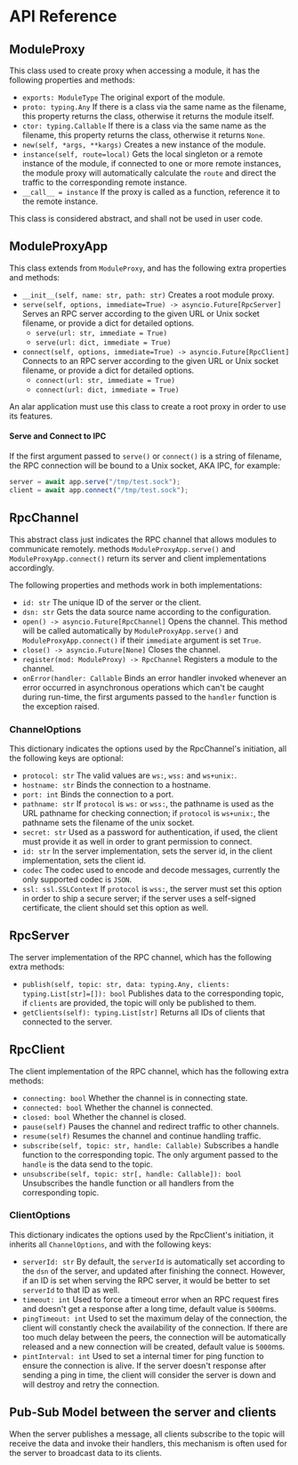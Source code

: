 # API Reference

## ModuleProxy

This class used to create proxy when accessing a module, it has the following
properties and methods:

- `exports: ModuleType` The original export of the module.
- `proto: typing.Any` If there is a class via the same name as the filename,
    this property returns the class, otherwise it returns the module itself.
- `ctor: typing.Callable` If there is a class via the same name as the filename,
    this property returns the class, otherwise it returns `None`.
- `new(self, *args, **kargs)` Creates a new instance of the module.
- `instance(self, route=local)` Gets the local singleton or a remote instance of
    the module, if connected to one or more remote instances, the module proxy
    will automatically calculate the `route` and direct the traffic to the
    corresponding remote instance.
- `__call__ = instance` If the proxy is called as a function, reference it to
    the remote instance.

This class is considered abstract, and shall not be used in user code.

## ModuleProxyApp

This class extends from `ModuleProxy`, and has the following extra properties
and methods:

- `__init__(self, name: str, path: str)` Creates a root module proxy.
- `serve(self, options, immediate=True) -> asyncio.Future[RpcServer]`
    Serves an RPC server according to the given URL or Unix socket filename, or
    provide a dict for detailed options.
    - `serve(url: str, immediate = True)`
    - `serve(url: dict, immediate = True)`
- `connect(self, options, immediate=True) -> asyncio.Future[RpcClient]`
    Connects to an RPC server according to the given URL or Unix socket
    filename, or provide a dict for detailed options.
    - `connect(url: str, immediate = True)`
    - `connect(url: dict, immediate = True)`

An alar application must use this class to create a root proxy in order to use
its features.

#### Serve and Connect to IPC

If the first argument passed to `serve()` or `connect()` is a string of
filename, the RPC connection will be bound to a Unix socket, AKA IPC, for
example:

```ts
server = await app.serve("/tmp/test.sock");
client = await app.connect("/tmp/test.sock");
```

## RpcChannel

This abstract class just indicates the RPC channel that allows modules to
communicate remotely. methods `ModuleProxyApp.serve()` and
`ModuleProxyApp.connect()` return its server and client implementations
accordingly.

The following properties and methods work in both implementations:

- `id: str` The unique ID of the server or the client.
- `dsn: str` Gets the data source name according to the configuration.
- `open() -> asyncio.Future[RpcChannel]` Opens the channel. This method will be
    called automatically by `ModuleProxyApp.serve()` and
    `ModuleProxyApp.connect()` if their `immediate` argument is set `True`.
- `close() -> asyncio.Future[None]` Closes the channel.
- `register(mod: ModuleProxy) -> RpcChannel` Registers a module to the channel.
- `onError(handler: Callable` Binds an error handler invoked whenever an error
    occurred in asynchronous operations which can't be caught during run-time,
    the first arguments passed to the `handler` function is the exception raised.

### ChannelOptions

This dictionary indicates the options used by the RpcChannel's initiation, all
the following keys are optional:

- `protocol: str` The valid values are `ws:`, `wss:` and `ws+unix:`.
- `hostname: str` Binds the connection to a hostname.
- `port: int` Binds the connection to a port.
- `pathname: str` If `protocol` is `ws:` or `wss:`, the pathname is used as the
    URL pathname for checking connection; if `protocol` is `ws+unix:`, the
    pathname sets the filename of the unix socket.
- `secret: str` Used as a password for authentication, if used, the client must
    provide it as well in order to grant permission to connect.
- `id: str` In the server implementation, sets the server id, in the client
    implementation, sets the client id.
- `codec` The codec used to encode and decode messages, currently the only
    supported codec is `JSON`.
- `ssl: ssl.SSLContext` If `protocol` is `wss:`, the server must set this option
    in order to ship a secure server; if the server uses a self-signed
    certificate, the client should set this option as well.

## RpcServer

The server implementation of the RPC channel, which has the following extra
methods:

- `publish(self, topic: str, data: typing.Any, clients: typing.List[str]=[]): bool`
    Publishes data to the corresponding topic, if `clients` are provided, the
    topic will only be published to them.
- `getClients(self): typing.List[str]` Returns all IDs of clients that connected
    to the server.

## RpcClient

The client implementation of the RPC channel, which has the following extra
methods:

- `connecting: bool` Whether the channel is in connecting state.
- `connected: bool` Whether the channel is connected.
- `closed: bool` Whether the channel is closed.
- `pause(self)`  Pauses the channel and redirect traffic to other channels.
- `resume(self)` Resumes the channel and continue handling traffic.
- `subscribe(self, topic: str, handle: Callable)` Subscribes a handle
    function to the corresponding topic. The only argument passed to the `handle`
    is the data send to the topic.
- `unsubscribe(self, topic: str[, handle: Callable]): bool` Unsubscribes the
    handle function or all handlers from the corresponding topic.

### ClientOptions

This dictionary indicates the options used by the RpcClient's initiation, it
inherits all `ChannelOptions`, and with the following keys:

- `serverId: str` By default, the `serverId` is automatically set according to
    the `dsn` of the server, and updated after finishing the connect. However,
    if an ID is set when serving the RPC server, it would be better to set
    `serverId` to that ID as well.
- `timeout: int` Used to force a timeout error when an RPC request fires and
    doesn't get a response after a long time, default value is `5000`ms.
- `pingTimeout: int` Used to set the maximum delay of the connection, the client
    will constantly check the availability of the connection. If there are too
    much delay between the peers, the connection will be automatically released
    and a new connection will be created, default value is `5000`ms.
- `pintInterval: int` Used to set a internal timer for ping function to ensure
    the connection is alive. If the server doesn't response after sending a ping
    in time, the client will consider the server is down and will destroy and
    retry the connection.

## Pub-Sub Model between the server and clients

When the server publishes a message, all clients subscribe to the topic
will receive the data and invoke their handlers, this mechanism is often used
for the server to broadcast data to its clients.
